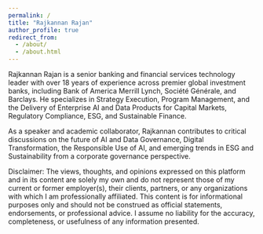```yaml
---
permalink: /
title: "Rajkannan Rajan"
author_profile: true
redirect_from: 
  - /about/
  - /about.html
---
```


Rajkannan Rajan is a senior banking and financial services technology leader with over 18 years of experience across premier global investment banks, including Bank of America Merrill Lynch, Société Générale, and Barclays. He specializes in Strategy Execution, Program Management, and the Delivery of Enterprise AI and Data Products for Capital Markets, Regulatory Compliance, ESG, and Sustainable Finance.

As a speaker and academic collaborator, Rajkannan contributes to critical discussions on the future of AI and Data Governance, Digital Transformation, the Responsible Use of AI, and emerging trends in ESG and Sustainability from a corporate governance perspective.



Disclaimer:
The views, thoughts, and opinions expressed on this platform and in its content are solely my own and do not represent those of my current or former employer(s), their clients, partners, or any organizations with which I am professionally affiliated. This content is for informational purposes only and should not be construed as official statements, endorsements, or professional advice. I assume no liability for the accuracy, completeness, or usefulness of any information presented.
